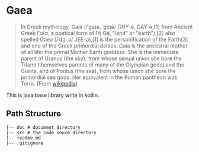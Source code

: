 # Gaea
> In Greek mythology, Gaia (/ˈɡaɪə, ˈɡeɪə/ GHY-ə, GAY-ə;[1] from Ancient Greek Γαῖα, a poetical form of Γῆ Gē, "land" or "earth"),[2] also spelled Gaea (/ˈdʒiːə/ JEE-ə),[1] is the personification of the Earth[3] and one of the Greek primordial deities. Gaia is the ancestral mother of all life: the primal Mother Earth goddess. She is the immediate parent of Uranus (the sky), from whose sexual union she bore the Titans (themselves parents of many of the Olympian gods) and the Giants, and of Pontus (the sea), from whose union she bore the primordial sea gods. Her equivalent in the Roman pantheon was Terra.
> [From [wikipedia](https://en.wikipedia.org/wiki/Gaia)]

This is java base library write in kotlin.

## Path Structure

``` text
|-- doc # document directory
|-- src # the code souce directory
|-- readme.md
|-- .gitignore
```